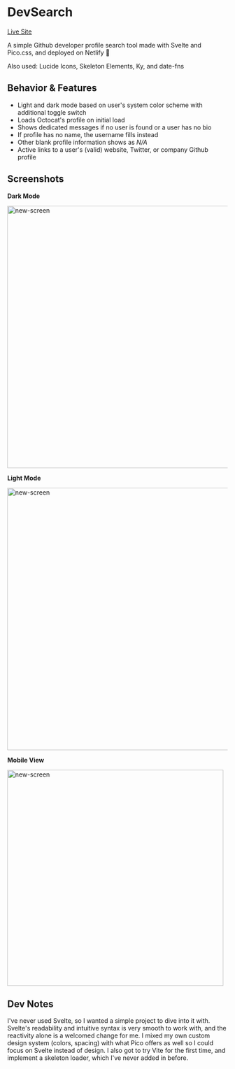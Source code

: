 # DevSearch

[Live Site](https://ghdevsearcher.netlify.app/)

A simple Github developer profile search tool made with Svelte and Pico.css, and deployed on Netlify 💜

Also used: Lucide Icons, Skeleton Elements, Ky, and date-fns

## Behavior & Features

- Light and dark mode based on user's system color scheme with additional toggle switch
- Loads Octocat's profile on initial load
- Shows dedicated messages if no user is found or a user has no bio
- If profile has no name, the username fills instead
- Other blank profile information shows as _N/A_
- Active links to a user's (valid) website, Twitter, or company Github profile

## Screenshots

**Dark Mode**

<img width="600" alt="new-screen" src="https://github.com/briannarenni/devsearch-app/assets/69635579/03327e68-e309-4ad7-9ab0-b3dc928ceed1">

**Light Mode**

<img width="600" alt="new-screen" src="https://github.com/briannarenni/devsearch-app/assets/69635579/be0cb012-9b66-4cc8-a9f7-2d860401f714">

**Mobile View**

<img width="494" alt="new-screen" src="https://github.com/briannarenni/devsearch-app/assets/69635579/886c5cb8-257f-45b5-a74f-dab1677b6271">

## Dev Notes

I've never used Svelte, so I wanted a simple project to dive into it with. Svelte's readability and intuitive syntax is very smooth to work with, and the reactivity alone is a welcomed change for me. I mixed my own custom design system (colors, spacing) with what Pico offers as well so I could focus on Svelte instead of design. I also got to try Vite for the first time, and implement a skeleton loader, which I've never added in before.
